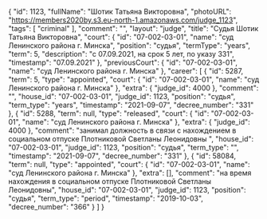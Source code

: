 {
    "id": 1123,
    "fullName": "Шотик Татьяна Викторовна",
    "photoURL": "https://members2020by.s3.eu-north-1.amazonaws.com/judge_1123",
    "tags": [
        "criminal"
    ],
    "comment": "",
    "layout": "judge",
    "title": "Судья Шотик Татьяна Викторовна",
    "court": {
        "id": "07-002-03-01",
        "name": "суд Ленинского района г. Минска",
        "position": "судья",
        "termType": "years",
        "term": 5,
        "description": "c 07.09.2021, на срок 5 лет, по указу 331",
        "timestamp": "07.09.2021"
    },
    "previousCourt": {
        "id": "07-002-03-01",
        "name": "суд Ленинского района г. Минска"
    },
    "career": [
        {
            "id": 5287,
            "term": 5,
            "type": "appointed",
            "court": {
                "id": "07-002-03-01",
                "name": "суд Ленинского района г. Минска"
            },
            "extra": {
                "judge_id": 4000
            },
            "comment": "",
            "house_id": "07-002-03-01",
            "judge_id": 1123,
            "position": "судья",
            "term_type": "years",
            "timestamp": "2021-09-07",
            "decree_number": "331"
        },
        {
            "id": 5288,
            "term": null,
            "type": "released",
            "court": {
                "id": "07-002-03-01",
                "name": "суд Ленинского района г. Минска"
            },
            "extra": {
                "judge_id": 4000
            },
            "comment": "занимал должность в связи с нахождением в социальном отпуске Плотниковой Светланы Леонидовны ",
            "house_id": "07-002-03-01",
            "judge_id": 1123,
            "position": "судья",
            "term_type": "",
            "timestamp": "2021-09-07",
            "decree_number": "331"
        },
        {
            "id": 58084,
            "term": null,
            "type": "appointed",
            "court": {
                "id": "07-002-03-01",
                "name": "суд Ленинского района г. Минска"
            },
            "extra": [],
            "comment": "на время нахождения в социальном отпуске Плотниковой Светланы Леонидовны",
            "house_id": "07-002-03-01",
            "judge_id": 1123,
            "position": "судья",
            "term_type": "period",
            "timestamp": "2019-10-03",
            "decree_number": "366"
        }
    ]
}